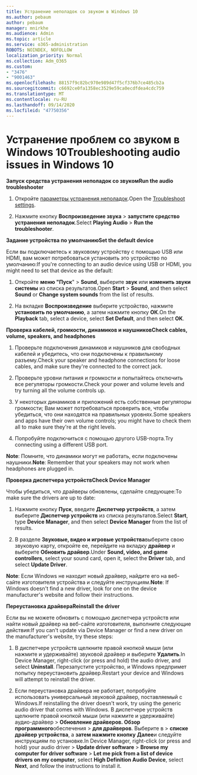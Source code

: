```yaml
---
title: Устранение неполадок со звуком в Windows 10
ms.author: pebaum
author: pebaum
manager: mnirkhe
ms.audience: Admin
ms.topic: article
ms.service: o365-administration
ROBOTS: NOINDEX, NOFOLLOW
localization_priority: Normal
ms.collection: Adm_O365
ms.custom:
- "3476"
- "9001463"
ms.openlocfilehash: 88157f9c82bc970e989d47f5cf376b7ce485cb2a
ms.sourcegitcommit: c6692ce0fa1358ec3529e59ca0ecdfdea4cdc759
ms.translationtype: MT
ms.contentlocale: ru-RU
ms.lasthandoff: 09/14/2020
ms.locfileid: "47750356"
---
```

# <a name="troubleshooting-audio-issues-in-windows-10"></a><span data-ttu-id="08c5a-102">Устранение проблем со звуком в Windows 10</span><span class="sxs-lookup"><span data-stu-id="08c5a-102">Troubleshooting audio issues in Windows 10</span></span>

<span data-ttu-id="08c5a-103">**Запуск средства устранения неполадок со звуком**</span><span class="sxs-lookup"><span data-stu-id="08c5a-103">**Run the audio troubleshooter**</span></span>

1.  <span data-ttu-id="08c5a-104">Откройте [параметры устранения неполадок](ms-settings:troubleshoot).</span><span class="sxs-lookup"><span data-stu-id="08c5a-104">Open the [Troubleshoot settings](ms-settings:troubleshoot).</span></span>

2.  <span data-ttu-id="08c5a-105">Нажмите кнопку **Воспроизведение звука**  >  **запустите средство устранения неполадок**.</span><span class="sxs-lookup"><span data-stu-id="08c5a-105">Select **Playing Audio** > **Run the troubleshooter**.</span></span>

<span data-ttu-id="08c5a-106">**Задание устройства по умолчанию**</span><span class="sxs-lookup"><span data-stu-id="08c5a-106">**Set the default device**</span></span>

<span data-ttu-id="08c5a-107">Если вы подключаетесь к звуковому устройству с помощью USB или HDMI, вам может потребоваться установить это устройство по умолчанию:</span><span class="sxs-lookup"><span data-stu-id="08c5a-107">If you're connecting to an audio device using USB or HDMI, you might need to set that device as the default:</span></span>

1. <span data-ttu-id="08c5a-108">Откройте **меню "Пуск**"  >  **Sound**, выберите **звук** или **изменить звуки системы** из списка результатов.</span><span class="sxs-lookup"><span data-stu-id="08c5a-108">Open **Start** > **Sound**, and then select **Sound** or **Change system sounds** from the list of results.</span></span>

2.  <span data-ttu-id="08c5a-109">На вкладке **Воспроизведение** выберите устройство, нажмите **установить по умолчанию**, а затем нажмите кнопку **ОК**.</span><span class="sxs-lookup"><span data-stu-id="08c5a-109">On the **Playback** tab, select a device, select **Set Default**, and then select **OK**.</span></span>

<span data-ttu-id="08c5a-110">**Проверка кабелей, громкости, динамиков и наушников**</span><span class="sxs-lookup"><span data-stu-id="08c5a-110">**Check cables, volume, speakers, and headphones**</span></span>

1. <span data-ttu-id="08c5a-111">Проверьте подключения динамиков и наушников для свободных кабелей и убедитесь, что они подключены к правильному разъему.</span><span class="sxs-lookup"><span data-stu-id="08c5a-111">Check your speaker and headphone connections for loose cables, and make sure they're connected to the correct jack.</span></span>

2. <span data-ttu-id="08c5a-112">Проверьте уровни питания и громкости и попытайтесь отключить все регуляторы громкости.</span><span class="sxs-lookup"><span data-stu-id="08c5a-112">Check your power and volume levels and try turning all the volume controls up.</span></span>

3. <span data-ttu-id="08c5a-113">У некоторых динамиков и приложений есть собственные регуляторы громкости; Вам может потребоваться проверить все, чтобы убедиться, что они находятся на правильных уровнях.</span><span class="sxs-lookup"><span data-stu-id="08c5a-113">Some speakers and apps have their own volume controls; you might have to check them all to make sure they're at the right levels.</span></span>

4. <span data-ttu-id="08c5a-114">Попробуйте подключиться с помощью другого USB-порта.</span><span class="sxs-lookup"><span data-stu-id="08c5a-114">Try connecting using a different USB port.</span></span>

<span data-ttu-id="08c5a-115">**Note**: Помните, что динамики могут не работать, если подключены наушники.</span><span class="sxs-lookup"><span data-stu-id="08c5a-115">**Note**: Remember that your speakers may not work when headphones are plugged in.</span></span>

<span data-ttu-id="08c5a-116">**Проверка диспетчера устройств**</span><span class="sxs-lookup"><span data-stu-id="08c5a-116">**Check Device Manager**</span></span>

<span data-ttu-id="08c5a-117">Чтобы убедиться, что драйверы обновлены, сделайте следующее:</span><span class="sxs-lookup"><span data-stu-id="08c5a-117">To make sure the drivers are up to date:</span></span>

1. <span data-ttu-id="08c5a-118">Нажмите кнопку **Пуск**, введите **Диспетчер устройств**, а затем выберите **Диспетчер устройств** из списка результатов.</span><span class="sxs-lookup"><span data-stu-id="08c5a-118">Select **Start**, type **Device Manager**, and then select **Device Manager** from the list of results.</span></span>

2. <span data-ttu-id="08c5a-119">В разделе **Звуковые, видео и игровые устройства**выберите свою звуковую карту, откройте ее, перейдите на вкладку **драйвер** и выберите **Обновить драйвер**.</span><span class="sxs-lookup"><span data-stu-id="08c5a-119">Under **Sound, video, and game controllers**, select your sound card, open it, select the **Driver** tab, and select **Update Driver**.</span></span>

<span data-ttu-id="08c5a-120">**Note**: Если Windows не находит новый драйвер, найдите его на веб-сайте изготовителя устройства и следуйте инструкциям.</span><span class="sxs-lookup"><span data-stu-id="08c5a-120">**Note**: If Windows doesn't find a new driver, look for one on the device manufacturer's website and follow their instructions.</span></span>

<span data-ttu-id="08c5a-121">**Переустановка драйвера**</span><span class="sxs-lookup"><span data-stu-id="08c5a-121">**Reinstall the driver**</span></span>

<span data-ttu-id="08c5a-122">Если вы не можете обновить с помощью диспетчера устройств или найти новый драйвер на веб-сайте изготовителя, выполните следующие действия:</span><span class="sxs-lookup"><span data-stu-id="08c5a-122">If you can't update via Device Manager or find a new driver on the manufacturer's website, try these steps:</span></span>

1. <span data-ttu-id="08c5a-123">В диспетчере устройств щелкните правой кнопкой мыши (или нажмите и удерживайте) звуковой драйвер и выберите **Удалить**.</span><span class="sxs-lookup"><span data-stu-id="08c5a-123">In Device Manager, right-click (or press and hold) the audio driver, and select **Uninstall**.</span></span> <span data-ttu-id="08c5a-124">Перезапустите устройство, и Windows предпримет попытку переустановить драйвер.</span><span class="sxs-lookup"><span data-stu-id="08c5a-124">Restart your device and Windows will attempt to reinstall the driver.</span></span>

2. <span data-ttu-id="08c5a-125">Если переустановка драйвера не работает, попробуйте использовать универсальный звуковой драйвер, поставляемый с Windows.</span><span class="sxs-lookup"><span data-stu-id="08c5a-125">If reinstalling the driver doesn't work, try using the generic audio driver that comes with Windows.</span></span> <span data-ttu-id="08c5a-126">В диспетчере устройств щелкните правой кнопкой мыши (или нажмите и удерживайте) аудио-драйвер > **Обновление драйверов. Обзор программного**обеспечения  >  **для драйверов**. Выберите в  >  **списке драйвер устройства**, а **затем нажмите кнопку** **Далее**и следуйте инструкциям по установке.</span><span class="sxs-lookup"><span data-stu-id="08c5a-126">In Device Manager, right-click (or press and hold) your audio driver > **Update driver software** > **Browse my computer for driver software** > **Let me pick from a list of device drivers on my computer**, select **High Definition Audio Device**, select **Next**, and follow the instructions to install it.</span></span>
